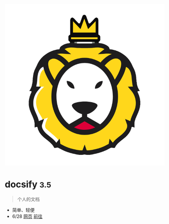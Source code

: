 <!-- _coverpage.md -->

![img-qZ6dXl8H-1637505148577](logo2.png)

# docsify <small>3.5</small>

> 个人的文档

- 简单、轻便
- 6/28
[网页](https://l987845225.github.io/docweb/)
[前往](#docsify)
